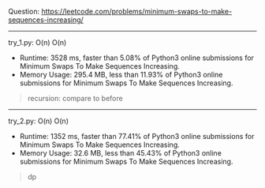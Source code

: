 Question: https://leetcode.com/problems/minimum-swaps-to-make-sequences-increasing/

---

try_1.py: O(n) O(n)

* Runtime: 3528 ms, faster than 5.08% of Python3 online submissions for Minimum Swaps To Make Sequences Increasing.
* Memory Usage: 295.4 MB, less than 11.93% of Python3 online submissions for Minimum Swaps To Make Sequences Increasing.

> recursion: compare to before

---

try_2.py: O(n) O(n)

* Runtime: 1352 ms, faster than 77.41% of Python3 online submissions for Minimum Swaps To Make Sequences Increasing.
* Memory Usage: 32.6 MB, less than 45.43% of Python3 online submissions for Minimum Swaps To Make Sequences Increasing.

> dp
